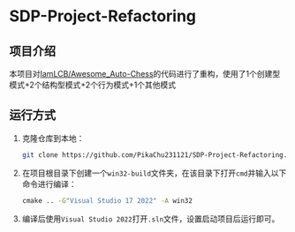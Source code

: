 # SDP-Project-Refactoring

## 项目介绍

本项目对[IamLCB/Awesome_Auto-Chess](https://github.com/IamLCB/Awesome_Auto-Chess)的代码进行了重构，使用了1个创建型模式+2个结构型模式+2个行为模式+1个其他模式

## 运行方式

1. 克隆仓库到本地：

   ```bash
   git clone https://github.com/PikaChu231121/SDP-Project-Refactoring.git
   ```

2. 在项目根目录下创建一个`win32-build`文件夹，在该目录下打开`cmd`并输入以下命令进行编译：

   ```cmd
   cmake .. -G"Visual Studio 17 2022" -A win32
   ```

3. 编译后使用`Visual Studio 2022`打开`.sln`文件，设置启动项目后运行即可。

